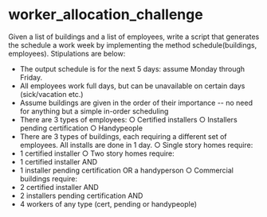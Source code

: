 # worker_allocation_challenge

Given a list of buildings and a list of employees, write a script that generates the schedule a work week by
implementing the method schedule(buildings, employees). Stipulations are below:

- The output schedule is for the next 5 days: assume Monday through Friday.
- All employees work full days, but can be unavailable on certain days (sick/vacation etc.)
- Assume buildings are given in the order of their importance -- no need for anything but a simple
in-order scheduling
- There are 3 types of employees:
○ Certified installers
○ Installers pending certification
○ Handypeople
- There are 3 types of buildings, each requiring a different set of employees. All installs are done in 1 day.
○ Single story homes require:
- 1 certified installer
○ Two story homes require:
- 1 certified installer AND
- 1 installer pending certification OR a handyperson
○ Commercial buildings require:
- 2 certified installer AND
- 2 installers pending certification AND
- 4 workers of any type (cert, pending or handypeople)
